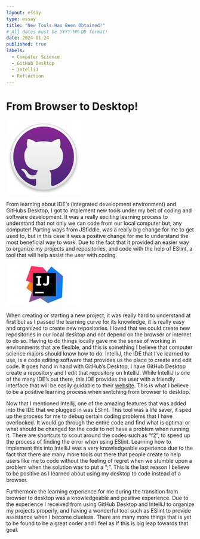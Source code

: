 ```yaml
---
layout: essay
type: essay
title: "New Tools Has Been Obtained!"
# All dates must be YYYY-MM-DD format!
date: 2024-01-24
published: true
labels:
  - Computer Science
  - GitHub Desktop
  - IntelliJ
  - Reflection
---
```

# From Browser to Desktop!

<img width="200px"
class="rounded mx-auto d-block"
src="../img/Essay_3_pictures/GitHub_Desktop_Logo.png" >

From learning about IDE’s (integrated development environment) and GitHubs Desktop, I got to implement new tools under my belt of coding and software development. It was a really exciting learning process to understand that not only we can code from our local computer but, any computer! Parting ways from JSfiddle, was a really big change for me to get used to, but in this case it was a positive change for me to understand the most beneficial way to work. Due to the fact that it provided an easier way to organize my projects and repositories, and code with the help of ESlint, a tool that will help assist the user with coding.

<img width="200px"
class="rounded mx-auto d-block"
src="../img/Essay_3_pictures/IntelliJ_logo.jpg" >

When creating or starting a new project, it was really hard to understand at first but as I passed the learning curve for its knowledge, it is really easy and organized to create new repositories. I loved that we could create new repositories in our local desktop and not depend on the browser or internet to do so. Having to do things locally gave me the sense of working in environments that are flexible, and this is something I believe that computer science majors should know how to do. IntelliJ, the IDE that I've learned to use, is a code editing software that provides us the place to create and edit code. It goes hand in hand with GitHub’s Desktop, I have GitHub Desktop create a repository and I edit that repository on IntelliJ. While IntelliJ is one of the many IDE’s out there, this IDE provides the user with a friendly interface that will be easily guidable to their [website](https://www.jetbrains.com/help/idea/getting-started.html). This is what I believe to be a positive learning process when switching from browser to desktop.

Now that I mentioned Intellij, one of the amazing features that was added into the IDE that we plugged in was ESlint. This tool was a life saver, it sped up the process for me to debug certain coding problems that I have overlooked. It would go through the entire code and find what is optimal or what should be changed for the code to not have a problem when running it. There are shortcuts to scout around the codes such as “f2”, to speed up the process of finding the error when using ESlint. Learning how to implement this into IntelliJ was a very knowledgeable experience due to the fact that there are many more tools out there that people create to help users like me to code without the feeling of regret when we stumble upon a problem when the solution was to put a “;”. This is the last reason I believe to be positive as I learned about using my desktop to code instead of a browser.

Furthermore the learning experience for me during the transition from browser to desktop was a knowledgeable and positive experience. Due to the experience I received from using GitHub Desktop and IntelliJ to organize my projects properly, and having a wonderful tool such as ESlint to provide assistance when I become clueless. There are many more things that is yet to be found to be a great coder and I feel as If this is big leap towards that goal.
